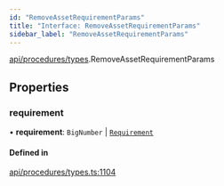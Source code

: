 ```yaml
---
id: "RemoveAssetRequirementParams"
title: "Interface: RemoveAssetRequirementParams"
sidebar_label: "RemoveAssetRequirementParams"
---
```


[api/procedures/types](../../../../../modules/API/Procedures/Types/Types.md).RemoveAssetRequirementParams

## Properties

### requirement

• **requirement**: `BigNumber` \| [`Requirement`](../../../Entities/Types/Requirement/Requirement.md)

#### Defined in

[api/procedures/types.ts:1104](https://github.com/PolymeshAssociation/polymesh-sdk/blob/fedc4714f/src/api/procedures/types.ts#L1104)
